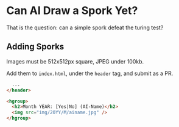 # Can AI Draw a Spork Yet?

That is the question: can a simple spork defeat the turing test?

## Adding Sporks

Images must be 512x512px square, JPEG under 100kb.

Add them to `index.html`, under the `header` tag, and submit as a PR.

```html
  ...
</header>

<hgroup>
  <h2>Month YEAR: [Yes|No] (AI-Name)</h2>
  <img src="img/20YY/M/ainame.jpg" />
</hgroup>
```
